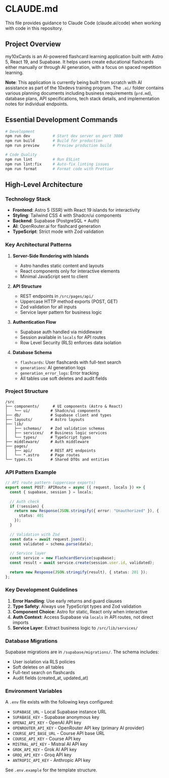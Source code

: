 # CLAUDE.md

This file provides guidance to Claude Code (claude.ai/code) when working with code in this repository.

## Project Overview

my10xCards is an AI-powered flashcard learning application built with Astro 5, React 19, and Supabase. It helps users create educational flashcards either manually or through AI generation, with a focus on spaced repetition learning.

**Note**: This application is currently being built from scratch with AI assistance as part of the 10xdevs training program. The `.ai/` folder contains various planning documents including business requirements (`prd.md`), database plans, API specifications, tech stack details, and implementation notes for individual endpoints.

## Essential Development Commands

```bash
# Development
npm run dev          # Start dev server on port 3000
npm run build        # Build for production
npm run preview      # Preview production build

# Code Quality
npm run lint         # Run ESLint
npm run lint:fix     # Auto-fix linting issues
npm run format       # Format code with Prettier
```

## High-Level Architecture

### Technology Stack
- **Frontend**: Astro 5 (SSR) with React 19 islands for interactivity
- **Styling**: Tailwind CSS 4 with Shadcn/ui components
- **Backend**: Supabase (PostgreSQL + Auth)
- **AI**: OpenRouter.ai for flashcard generation
- **TypeScript**: Strict mode with Zod validation

### Key Architectural Patterns

1. **Server-Side Rendering with Islands**
   - Astro handles static content and layouts
   - React components only for interactive elements
   - Minimal JavaScript sent to client

2. **API Structure**
   - REST endpoints in `/src/pages/api/`
   - Uppercase HTTP method exports (POST, GET)
   - Zod validation for all inputs
   - Service layer pattern for business logic

3. **Authentication Flow**
   - Supabase auth handled via middleware
   - Session available in `locals` for API routes
   - Row Level Security (RLS) enforces data isolation

4. **Database Schema**
   - `flashcards`: User flashcards with full-text search
   - `generations`: AI generation logs
   - `generation_error_logs`: Error tracking
   - All tables use soft deletes and audit fields

### Project Structure

```
/src
├── components/      # UI components (Astro & React)
│   └── ui/         # Shadcn/ui components
├── db/             # Supabase client and types
├── layouts/        # Astro layouts
├── lib/            
│   ├── schemas/    # Zod validation schemas
│   ├── services/   # Business logic services
│   └── types/      # TypeScript types
├── middleware/     # Auth middleware
├── pages/          
│   ├── api/        # REST API endpoints
│   └── *.astro     # Page routes
└── types.ts        # Shared DTOs and entities
```

### API Pattern Example

```typescript
// API route pattern (uppercase exports)
export const POST: APIRoute = async ({ request, locals }) => {
  const { supabase, session } = locals;
  
  // Auth check
  if (!session) {
    return new Response(JSON.stringify({ error: "Unauthorized" }), { 
      status: 401 
    });
  }
  
  // Validation with Zod
  const data = await request.json();
  const validated = schema.parse(data);
  
  // Service layer
  const service = new FlashcardService(supabase);
  const result = await service.create(session.user.id, validated);
  
  return new Response(JSON.stringify(result), { status: 201 });
};
```

### Key Development Guidelines

1. **Error Handling**: Use early returns and guard clauses
2. **Type Safety**: Always use TypeScript types and Zod validation
3. **Component Choice**: Astro for static, React only when interactive
4. **Auth Context**: Access Supabase via `locals` in API routes, not direct imports
5. **Service Layer**: Extract business logic to `/src/lib/services/`

### Database Migrations

Supabase migrations are in `/supabase/migrations/`. The schema includes:
- User isolation via RLS policies
- Soft deletes on all tables
- Full-text search on flashcards
- Audit fields (created_at, updated_at)

### Environment Variables

A `.env` file exists with the following keys configured:
- `SUPABASE_URL` - Local Supabase instance URL
- `SUPABASE_KEY` - Supabase anonymous key
- `OPENAI_API_KEY` - OpenAI API key
- `OPENROUTER_API_KEY` - OpenRouter API key (primary AI provider)
- `COURSE_API_BASE_URL` - Course API base URL
- `COURSE_API_KEY` - Course API key
- `MISTRAL_API_KEY` - Mistral AI API key
- `GROK_API_KEY` - Grok AI API key
- `GROQ_API_KEY` - Groq API key
- `ANTROPIC_API_KEY` - Anthropic API key

See `.env.example` for the template structure.
